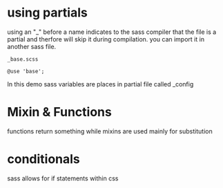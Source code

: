 # using partials
using an "_" before a name indicates to the sass compiler that the file is a partial and therfore 
will skip it during compilation. you can import it in another sass file.

```
_base.scss

@use 'base';
```
In this demo sass variables are places in partial file called _config

# Mixin & Functions

functions return something while mixins are used mainly for substitution

# conditionals
sass allows for if statements within css
